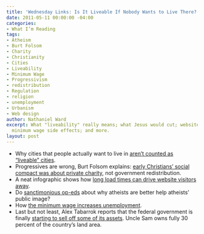 ```yaml
---
title: 'Wednesday Links: Is It Liveable If Nobody Wants to Live There?'
date: 2011-05-11 00:00:00 -04:00
categories:
- What I’m Reading
tags:
- Atheism
- Burt Folsom
- Charity
- Christianity
- Cities
- Liveability
- Minimum Wage
- Progressivism
- redistribution
- Regulation
- religion
- unemployment
- Urbanism
- Web design
author: Nathaniel Ward
excerpt: What "liveability" really means; what Jesus would cut; website load times;
  minimum wage side effects; and more.
layout: post
---
```


  * Why cities that people actually want to live in [aren’t counted as “liveable” cities][1].
  * Progressives are wrong, Burt Folsom explains: [early Christians’ social compact was about private charity][2], not government redistribution.
  * A neat infographic shows how [long load times can drive website visitors away][3].
  * Do [sanctimonious op-eds][4] about why atheists are better help atheists’ public image?
  * How [the minimum wage increases unemployment][5].
  * Last but not least, Alex Tabarrok reports that the federal government is finally [starting to sell off some of its assets][6]. Uncle Sam owns fully 30 percent of the country’s land area.

 [1]: http://www.ft.com/cms/s/2/dd9bba18-769c-11e0-bd5d-00144feabdc0.html#axzz1LTnLOMvY
 [2]: http://www.burtfolsom.com/?p=1128
 [3]: http://blog.kissmetrics.com/loading-time/
 [4]: http://www.washingtonpost.com/opinions/why-do-americans-still-dislike-atheists/2011/02/18/AFqgnwGF_story.html/
 [5]: http://online.wsj.com/article/SB10001424052748703859304576307201724065640.html
 [6]: http://marginalrevolution.com/marginalrevolution/2011/05/selling-government-assets.html